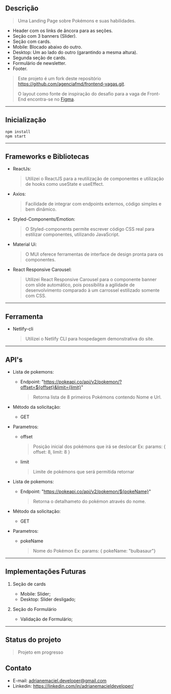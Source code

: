 ## Descrição

> Uma Landing Page sobre Pokémons e suas habilidades.

- Header com os links de âncora para as seções.
- Seção com 3 banners (Slider).
- Seção com cards.
- Mobile: Blocado abaixo do outro.
- Desktop: Um ao lado do outro (garantindo a mesma altura).
- Segunda seção de cards.
- Formulário de newsletter.
- Footer.

> Este projeto é um fork deste repositório https://github.com/agenciafmd/frontend-vagas.git.
>
> O layout como fonte de inspiração do desafio para a vaga de Front-End encontra-se no [Figma](https://www.figma.com/file/SSTsobmlfwSgfxIpk1OWqP/Desafio-para-vaga-de-Front-End?node-id=201%3A4&t=wAMIFXHqq9ZpS4GZ-0).

---

## Inicialização

```
npm install
npm start
```

---

## Frameworks e Bibliotecas

- ReactJs:

  > Utilizei o ReactJS para a reutilização de componentes e utilização de hooks como useState e useEffect.

- Axios:

  > Facilidade de integrar com endpoints externos, código simples e bem dinâmico.

- Styled-Components/Emotion:

  > O Styled-components permite escrever código CSS real para estilizar componentes, utilizando JavaScript.

- Material Ui:

  > O MUI oferece ferramentas de interface de design pronta para os componentes.

- React Responsive Carousel:
  > Utilizei React Responsive Carousel para o componente banner com slide automático, pois possibilita a agilidade de desenvolvimento comparado à um carrossel estilizado somente com CSS.

---

## Ferramenta

- Netlify-cli
  > Utilizei o Netlify CLI para hospedagem demonstrativa do site.

---

## API's

- Lista de pokemons:
  - Endpoint: "https://pokeapi.co/api/v2/pokemon/?offset=${offset}&limit={limit}"
    > Retorna lista de 8 primeiros Pokémons contendo Nome e Url.
- Método da solicitação:
  - GET
- Parametros:

  - offset
    > Posição inicial dos pokémons que irá se deslocar
    > Ex: params: { offset: 8, limit: 8 }
  - limit
    > Limite de pokémons que será permitida retornar

- Lista de pokemons:
  - Endpoint: "https://pokeapi.co/api/v2/pokemon/${pokeName}"
    > Retorna o detalhameto do pokémon através do nome.
- Método da solicitação:
  - GET
- Parametros:

  - pokeName
    > Nome do Pokémon
    > Ex: params: { pokeName: "bulbasaur"}

---

## Implementações Futuras

1. Seção de cards

   - Mobile: Slider;
   - Desktop: Slider desligado;

2. Seção do Formulário
   - Validação de Formulário;

---

## Status do projeto

> Projeto em progresso

## Contato

- E-mail: adrianemaciel.developer@gmail.com
- Linkedin: https://linkedin.com/in/adrianemacieldeveloper/
